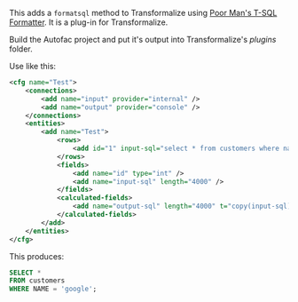 This adds a `formatsql` method to Transformalize using [Poor Man's T-SQL Formatter](https://github.com/TaoK/PoorMansTSqlFormatter).  It is a plug-in for Transformalize.

Build the Autofac project and put it's output into Transformalize's *plugins* folder.

Use like this:

```xml
<cfg name="Test">
    <connections>
        <add name="input" provider="internal" />
        <add name="output" provider="console" />
    </connections>
    <entities>
        <add name="Test">
            <rows>
                <add id="1" input-sql="select * from customers where name = 'google';" />
            </rows>
            <fields>
                <add name="id" type="int" />
                <add name="input-sql" length="4000" />
            </fields>
            <calculated-fields>
                <add name="output-sql" length="4000" t="copy(input-sql).formatsql()" />
            </calculated-fields>
        </add>
    </entities>
</cfg>
```

This produces:

```sql
SELECT *
FROM customers
WHERE NAME = 'google';
```
